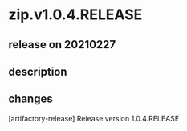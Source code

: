 # zip.v1.0.4.RELEASE

## release on 20210227

## description

## changes

[artifactory-release] Release version 1.0.4.RELEASE

